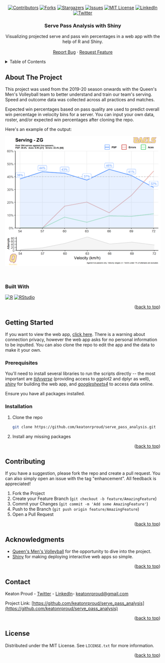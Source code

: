 <a name="readme-top"></a>

<!-- PROJECT SHIELDS -->
<div align="center">
  
[![Contributors][contributors-shield]][contributors-url]
[![Forks][forks-shield]][forks-url]
[![Stargazers][stars-shield]][stars-url]
[![Issues][issues-shield]][issues-url]
[![MIT License][license-shield]][license-url]
[![LinkedIn][linkedin-shield]][linkedin-url]
[![Twitter][twitter-shield]][twitter-url] 

</div>

<h3 align="center">Serve Pass Analysis with Shiny</h3>

  <p align="center">
    Visualizing projected serve and pass win percentages in a web app with the help of R and Shiny.
    <br />
    <br />
    <a href="https://github.com/keatonrproud/serve_pass_analysis/issues">Report Bug</a>
    ·
    <a href="https://github.com/keatonrproud/serve_pass_analysis/issues">Request Feature</a>
  </p>
</div>



<!-- TABLE OF CONTENTS -->
<details>
  <summary>Table of Contents</summary>
  <ol>
    <li>
      <a href="#about-the-project">About The Project</a>
      <ul>
        <li><a href="#built-with">Built With</a></li>
      </ul>
    </li>
    <li>
      <a href="#getting-started">Getting Started</a>
      <ul>
        <li><a href="#prerequisites">Prerequisites</a></li>
        <li><a href="#installation">Installation</a></li>
      </ul>
    </li>
    <li><a href="#contributing">Contributing</a></li>
    <li><a href="#license">License</a></li>
    <li><a href="#contact">Contact</a></li>
    <li><a href="#acknowledgments">Acknowledgments</a></li>
  </ol>
</details>



<!-- ABOUT THE PROJECT -->
## About The Project

This project was used from the 2019-20 season onwards with the Queen's Men's Volleyball team to better understand and train our team's serving. Speed and outcome data was collected across all practices and matches. 

Expected win percentages based on pass quality are used to predict overall win percentage in velocity bins for a server. You can input your own data, roster, and/or expected win percentages after cloning the repo.

Here's an example of the output:

![Serve PSP analysis](/ZG_Analysis.png)

<br />

### Built With

[![R][r-shield]][r-url]
[![RStudio][rstudio-shield]][rstudio-url]

<p align="right">(<a href="#readme-top">back to top</a>)</p>



<!-- GETTING STARTED -->
## Getting Started

If you want to view the web app, [click here](http://www.keatonrproud.shinyapps.io/ServePassAnalysis). There is a warning about connection privacy, however the web app asks for no personal information to be inputted.
You can also clone the repo to edit the app and the data to make it your own.

### Prerequisites

You'll need to install several libraries to run the scripts directly -- the most important are _[tidyverse](https://www.tidyverse.org/)_ (providing access to ggplot2 and dplyr as well), _[shiny](https://shiny.rstudio.com/)_ for building the web app, and _[googlesheets4](https://googlesheets4.tidyverse.org/)_ to access data online.

Ensure you have all packages installed. 


### Installation

1. Clone the repo
   ```sh
   git clone https://github.com/keatonrproud/serve_pass_analysis.git
   ```
2. Install any missing packages

<p align="right">(<a href="#readme-top">back to top</a>)</p>


<!-- CONTRIBUTING -->
## Contributing

If you have a suggestion, please fork the repo and create a pull request. You can also simply open an issue with the tag "enhancement". All feedback is appreciated!

1. Fork the Project
2. Create your Feature Branch (`git checkout -b feature/AmazingFeature`)
3. Commit your Changes (`git commit -m 'Add some AmazingFeature'`)
4. Push to the Branch (`git push origin feature/AmazingFeature`)
5. Open a Pull Request

<p align="right">(<a href="#readme-top">back to top</a>)</p>



<!-- ACKNOWLEDGMENTS -->
## Acknowledgments

* [Queen's Men's Volleyball](https://gogaelsgo.com/sports/mens-volleyball/roster) for the opportunity to dive into the project.
* [Shiny](https://scikit-learn.org/) for making deploying interactive web apps so simple.

<p align="right">(<a href="#readme-top">back to top</a>)</p>



<!-- CONTACT -->
## Contact

Keaton Proud - [Twitter](https://twitter.com/keatonrproud) - [LinkedIn](https://linkedin.com/in/keatonrproud)- keatonrproud@gmail.com

Project Link: [https://github.com/keatonrproud/serve_pass_analysis](https://github.com/keatonrproud/serve_pass_analysis)

<p align="right">(<a href="#readme-top">back to top</a>)</p>



<!-- LICENSE -->
## License

Distributed under the MIT License. See `LICENSE.txt` for more information.

<p align="right">(<a href="#readme-top">back to top</a>)</p>


<!-- LINKS & IMAGES -->
[contributors-shield]: https://img.shields.io/github/contributors/keatonrproud/serve_pass_analysis.svg?style=for-the-badge
[contributors-url]: https://github.com/keatonrproud/serve_pass_analysis/graphs/contributors
[forks-shield]: https://img.shields.io/github/forks/keatonrproud/serve_pass_analysis.svg?style=for-the-badge
[forks-url]: https://github.com/keatonrproud/serve_pass_analysis/network/members
[stars-shield]: https://img.shields.io/github/stars/keatonrproud/serve_pass_analysis.svg?style=for-the-badge
[stars-url]: https://github.com/keatonrproud/serve_pass_analysis/stargazers
[issues-shield]: https://img.shields.io/github/issues/keatonrproud/serve_pass_analysis.svg?style=for-the-badge
[issues-url]: https://github.com/keatonrproud/serve_pass_analysis/issues
[license-shield]: https://img.shields.io/github/license/keatonrproud/serve_pass_analysis.svg?style=for-the-badge
[license-url]: https://github.com/keatonrproud/serve_pass_analysis/blob/main/license
[linkedin-shield]: https://img.shields.io/badge/linkedin-%230077B5.svg?style=for-the-badge&logo=linkedin&logoColor=white
[linkedin-url]: https://linkedin.com/in/keatonrproud
[twitter-shield]: https://img.shields.io/badge/Twitter-%231DA1F2.svg?style=for-the-badge&logo=Twitter&logoColor=white
[twitter-url]: https://twitter.com/keatonrproud
[r-shield]: https://img.shields.io/badge/r-%23276DC3.svg?style=for-the-badge&logo=r&logoColor=white
[r-url]: https://www.r-project.org/
[shiny-shield]: https://img.shields.io/badge/Shiny-shinyapps.io-blue?style=flat&labelColor=white&logo=RStudio&logoColor=blue
[shiny-url]: https://shiny.rstudio.com/
[rstudio-shield]: https://img.shields.io/badge/RStudio-4285F4?style=for-the-badge&logo=rstudio&logoColor=white
[rstudio-url]: https://posit.co/download/rstudio-desktop/
